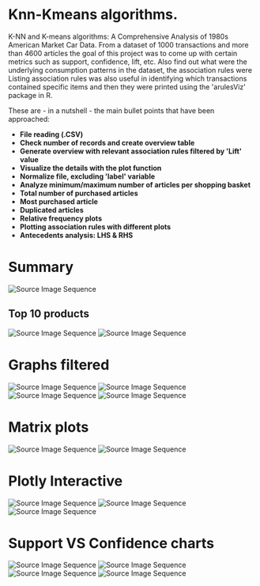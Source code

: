 # Knn-Kmeans algorithms.
 K-NN and K-means algorithms: A Comprehensive Analysis of 1980s American Market Car Data.
From a dataset of 1000 transactions and more than 4600 articles the goal of this project was to come up with certain metrics such as support, confidence, lift, etc. Also find out what were the underlying consumption patterns in the dataset, the association rules were 
Listing association rules was also useful in identifying which transactions contained specific items and then they were printed using the 'arulesViz' package in R.

These are - in a nutshell - the main bullet points that have been approached:

+ **File reading (.CSV)**
+ **Check number of records and create overview table**
+ **Generate overview with relevant association rules filtered by 'Lift' value**
+ **Visualize the details with the plot function**
+ **Normalize file, excluding 'label' variable**
+ **Analyze minimum/maximum number of articles per shopping basket**
+ **Total number of purchased articles**
+ **Most purchased article**
+ **Duplicated articles**
+ **Relative frequency plots**
+ **Plotting association rules with different plots**
+ **Antecedents analysis: LHS & RHS**


# Summary
![Source Image Sequence](graph_html_2.png)
## Top 10 products
![Source Image Sequence](top10.png)
![Source Image Sequence](10percent_transactions.png)
# Graphs filtered
![Source Image Sequence](graph_grouped.png)
![Source Image Sequence](graph_ggplot2.png)
![Source Image Sequence](filter_by_lift.png)
![Source Image Sequence](graph_plot_interactive.png)
# Matrix plots
![Source Image Sequence](matrix_squares.png)
![Source Image Sequence](matrix_3D.png)
# Plotly Interactive
![Source Image Sequence](plotly_1.png)
![Source Image Sequence](plotly_2.png)
![Source Image Sequence](plotly_3.png)
# Support VS Confidence charts
![Source Image Sequence](filter_by_lift.png)
![Source Image Sequence](simple_plot_SvsL.png) 
![Source Image Sequence](two_key_plot_SvsC.png) 
![Source Image Sequence](simple_plot_SvsC.png)


